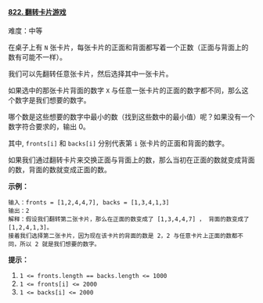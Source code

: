 #### [822\. 翻转卡片游戏](https://leetcode.cn/problems/card-flipping-game/)

难度：中等

在桌子上有 `N` 张卡片，每张卡片的正面和背面都写着一个正数（正面与背面上的数有可能不一样）。

我们可以先翻转任意张卡片，然后选择其中一张卡片。

如果选中的那张卡片背面的数字 `X` 与任意一张卡片的正面的数字都不同，那么这个数字是我们想要的数字。

哪个数是这些想要的数字中最小的数（找到这些数中的最小值）呢？如果没有一个数字符合要求的，输出 0。

其中, `fronts[i]` 和 `backs[i]` 分别代表第 `i` 张卡片的正面和背面的数字。

如果我们通过翻转卡片来交换正面与背面上的数，那么当初在正面的数就变成背面的数，背面的数就变成正面的数。

**示例：**

```
输入：fronts = [1,2,4,4,7], backs = [1,3,4,1,3]
输出：2
解释：假设我们翻转第二张卡片，那么在正面的数变成了 [1,3,4,4,7] ， 背面的数变成了 [1,2,4,1,3]。
接着我们选择第二张卡片，因为现在该卡片的背面的数是 2，2 与任意卡片上正面的数都不同，所以 2 就是我们想要的数字。
```

**提示：**

1.  `1 <= fronts.length == backs.length <= 1000`
2.  `1 <= fronts[i] <= 2000`
3.  `1 <= backs[i] <= 2000`
